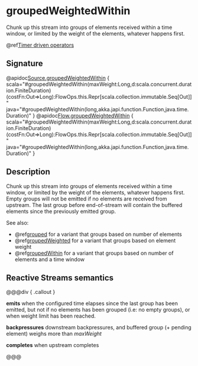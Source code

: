 # groupedWeightedWithin

Chunk up this stream into groups of elements received within a time window, or limited by the weight of the elements, whatever happens first.

@ref[Timer driven operators](../index.md#timer-driven-operators)

## Signature

@apidoc[Source.groupedWeightedWithin](Source) { scala="#groupedWeightedWithin(maxWeight:Long,d:scala.concurrent.duration.FiniteDuration)(costFn:Out=&gt;Long):FlowOps.this.Repr[scala.collection.immutable.Seq[Out]]" java="#groupedWeightedWithin(long,akka.japi.function.Function,java.time.Duration)" }
@apidoc[Flow.groupedWeightedWithin](Flow) { scala="#groupedWeightedWithin(maxWeight:Long,d:scala.concurrent.duration.FiniteDuration)(costFn:Out=&gt;Long):FlowOps.this.Repr[scala.collection.immutable.Seq[Out]]" java="#groupedWeightedWithin(long,akka.japi.function.Function,java.time.Duration)" }


## Description

Chunk up this stream into groups of elements received within a time window, or limited by the weight of the elements,
whatever happens first. Empty groups will not be emitted if no elements are received from upstream.
The last group before end-of-stream will contain the buffered elements since the previously emitted group.

See also:

* @ref[grouped](grouped.md) for a variant that groups based on number of elements
* @ref[groupedWeighted](groupedWeighted.md) for a variant that groups based on element weight
* @ref[groupedWithin](groupedWithin.md) for a variant that groups based on number of elements and a time window

## Reactive Streams semantics

@@@div { .callout }

**emits** when the configured time elapses since the last group has been emitted,
but not if no elements has been grouped (i.e: no empty groups), or when weight limit has been reached.

**backpressures** downstream backpressures, and buffered group (+ pending element) weighs more than *maxWeight*

**completes** when upstream completes

@@@

